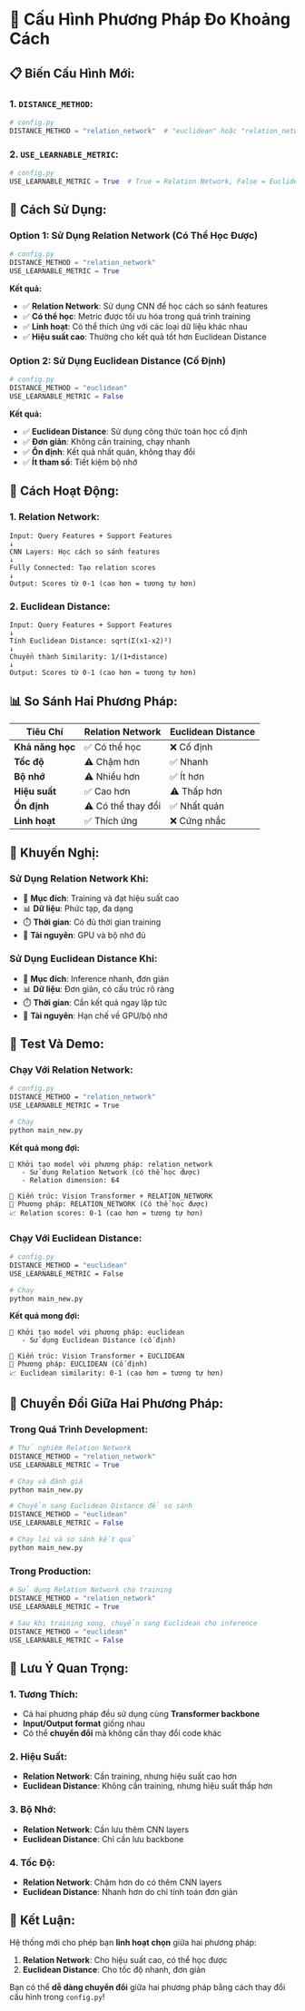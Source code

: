 # 🎯 Cấu Hình Phương Pháp Đo Khoảng Cách

## 📋 **Biến Cấu Hình Mới:**

### **1. `DISTANCE_METHOD`:**
```python
# config.py
DISTANCE_METHOD = "relation_network"  # "euclidean" hoặc "relation_network"
```

### **2. `USE_LEARNABLE_METRIC`:**
```python
# config.py
USE_LEARNABLE_METRIC = True  # True = Relation Network, False = Euclidean Distance
```

## 🔧 **Cách Sử Dụng:**

### **Option 1: Sử Dụng Relation Network (Có Thể Học Được)**
```python
# config.py
DISTANCE_METHOD = "relation_network"
USE_LEARNABLE_METRIC = True
```

**Kết quả:**
- ✅ **Relation Network**: Sử dụng CNN để học cách so sánh features
- ✅ **Có thể học**: Metric được tối ưu hóa trong quá trình training
- ✅ **Linh hoạt**: Có thể thích ứng với các loại dữ liệu khác nhau
- ✅ **Hiệu suất cao**: Thường cho kết quả tốt hơn Euclidean Distance

### **Option 2: Sử Dụng Euclidean Distance (Cố Định)**
```python
# config.py
DISTANCE_METHOD = "euclidean"
USE_LEARNABLE_METRIC = False
```

**Kết quả:**
- ✅ **Euclidean Distance**: Sử dụng công thức toán học cố định
- ✅ **Đơn giản**: Không cần training, chạy nhanh
- ✅ **Ổn định**: Kết quả nhất quán, không thay đổi
- ✅ **Ít tham số**: Tiết kiệm bộ nhớ

## 🧠 **Cách Hoạt Động:**

### **1. Relation Network:**
```
Input: Query Features + Support Features
↓
CNN Layers: Học cách so sánh features
↓
Fully Connected: Tạo relation scores
↓
Output: Scores từ 0-1 (cao hơn = tương tự hơn)
```

### **2. Euclidean Distance:**
```
Input: Query Features + Support Features
↓
Tính Euclidean Distance: sqrt(Σ(x1-x2)²)
↓
Chuyển thành Similarity: 1/(1+distance)
↓
Output: Scores từ 0-1 (cao hơn = tương tự hơn)
```

## 📊 **So Sánh Hai Phương Pháp:**

| Tiêu Chí | Relation Network | Euclidean Distance |
|----------|------------------|-------------------|
| **Khả năng học** | ✅ Có thể học | ❌ Cố định |
| **Tốc độ** | ⚠️ Chậm hơn | ✅ Nhanh |
| **Bộ nhớ** | ⚠️ Nhiều hơn | ✅ Ít hơn |
| **Hiệu suất** | ✅ Cao hơn | ⚠️ Thấp hơn |
| **Ổn định** | ⚠️ Có thể thay đổi | ✅ Nhất quán |
| **Linh hoạt** | ✅ Thích ứng | ❌ Cứng nhắc |

## 🚀 **Khuyến Nghị:**

### **Sử Dụng Relation Network Khi:**
- 🎯 **Mục đích**: Training và đạt hiệu suất cao
- 📊 **Dữ liệu**: Phức tạp, đa dạng
- ⏱️ **Thời gian**: Có đủ thời gian training
- 💾 **Tài nguyên**: GPU và bộ nhớ đủ

### **Sử Dụng Euclidean Distance Khi:**
- 🎯 **Mục đích**: Inference nhanh, đơn giản
- 📊 **Dữ liệu**: Đơn giản, có cấu trúc rõ ràng
- ⏱️ **Thời gian**: Cần kết quả ngay lập tức
- 💾 **Tài nguyên**: Hạn chế về GPU/bộ nhớ

## 🧪 **Test Và Demo:**

### **Chạy Với Relation Network:**
```bash
# config.py
DISTANCE_METHOD = "relation_network"
USE_LEARNABLE_METRIC = True

# Chạy
python main_new.py
```

**Kết quả mong đợi:**
```
🎯 Khởi tạo model với phương pháp: relation_network
   - Sử dụng Relation Network (có thể học được)
   - Relation dimension: 64

🧠 Kiến trúc: Vision Transformer + RELATION_NETWORK
🧠 Phương pháp: RELATION_NETWORK (Có thể học được)
📈 Relation scores: 0-1 (cao hơn = tương tự hơn)
```

### **Chạy Với Euclidean Distance:**
```bash
# config.py
DISTANCE_METHOD = "euclidean"
USE_LEARNABLE_METRIC = False

# Chạy
python main_new.py
```

**Kết quả mong đợi:**
```
🎯 Khởi tạo model với phương pháp: euclidean
   - Sử dụng Euclidean Distance (cố định)

🧠 Kiến trúc: Vision Transformer + EUCLIDEAN
🧠 Phương pháp: EUCLIDEAN (Cố định)
📈 Euclidean similarity: 0-1 (cao hơn = tương tự hơn)
```

## 🔄 **Chuyển Đổi Giữa Hai Phương Pháp:**

### **Trong Quá Trình Development:**
```python
# Thử nghiệm Relation Network
DISTANCE_METHOD = "relation_network"
USE_LEARNABLE_METRIC = True

# Chạy và đánh giá
python main_new.py

# Chuyển sang Euclidean Distance để so sánh
DISTANCE_METHOD = "euclidean"
USE_LEARNABLE_METRIC = False

# Chạy lại và so sánh kết quả
python main_new.py
```

### **Trong Production:**
```python
# Sử dụng Relation Network cho training
DISTANCE_METHOD = "relation_network"
USE_LEARNABLE_METRIC = True

# Sau khi training xong, chuyển sang Euclidean cho inference
DISTANCE_METHOD = "euclidean"
USE_LEARNABLE_METRIC = False
```

## 📝 **Lưu Ý Quan Trọng:**

### **1. Tương Thích:**
- Cả hai phương pháp đều sử dụng cùng **Transformer backbone**
- **Input/Output format** giống nhau
- Có thể **chuyển đổi** mà không cần thay đổi code khác

### **2. Hiệu Suất:**
- **Relation Network**: Cần training, nhưng hiệu suất cao hơn
- **Euclidean Distance**: Không cần training, nhưng hiệu suất thấp hơn

### **3. Bộ Nhớ:**
- **Relation Network**: Cần lưu thêm CNN layers
- **Euclidean Distance**: Chỉ cần lưu backbone

### **4. Tốc Độ:**
- **Relation Network**: Chậm hơn do có thêm CNN layers
- **Euclidean Distance**: Nhanh hơn do chỉ tính toán đơn giản

## 🎯 **Kết Luận:**

Hệ thống mới cho phép bạn **linh hoạt chọn** giữa hai phương pháp:

1. **Relation Network**: Cho hiệu suất cao, có thể học được
2. **Euclidean Distance**: Cho tốc độ nhanh, đơn giản

Bạn có thể **dễ dàng chuyển đổi** giữa hai phương pháp bằng cách thay đổi cấu hình trong `config.py`!
